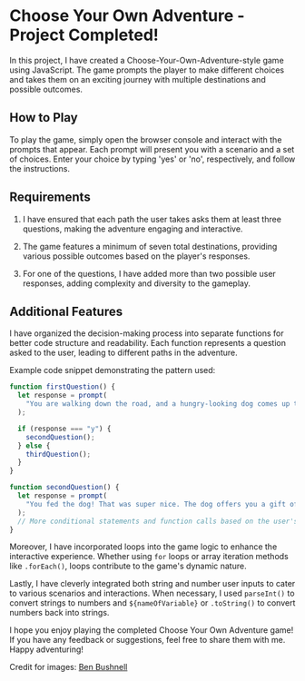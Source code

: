 # Choose Your Own Adventure - Project Completed!

In this project, I have created a Choose-Your-Own-Adventure-style game using JavaScript. The game prompts the player to make different choices and takes them on an exciting journey with multiple destinations and possible outcomes.

## How to Play

To play the game, simply open the browser console and interact with the prompts that appear. Each prompt will present you with a scenario and a set of choices. Enter your choice by typing 'yes' or 'no', respectively, and follow the instructions.

## Requirements

1. I have ensured that each path the user takes asks them at least three questions, making the adventure engaging and interactive.

2. The game features a minimum of seven total destinations, providing various possible outcomes based on the player's responses.

3. For one of the questions, I have added more than two possible user responses, adding complexity and diversity to the gameplay.

## Additional Features

I have organized the decision-making process into separate functions for better code structure and readability. Each function represents a question asked to the user, leading to different paths in the adventure.

Example code snippet demonstrating the pattern used:

```js
function firstQuestion() {
  let response = prompt(
    "You are walking down the road, and a hungry-looking dog comes up to you, sniffing for treats. You have a cracker wrapped in plastic in your pocket. Do you feed the cracker to the dog? (choose y or n)"
  );

  if (response === "y") {
    secondQuestion();
  } else {
    thirdQuestion();
  }
}

function secondQuestion() {
  let response = prompt(
    "You fed the dog! That was super nice. The dog offers you a gift of a watch or a pony? (choose watch or pony)"
  );
  // More conditional statements and function calls based on the user's response
}
```

Moreover, I have incorporated loops into the game logic to enhance the interactive experience. Whether using `for` loops or array iteration methods like `.forEach()`, loops contribute to the game's dynamic nature.

Lastly, I have cleverly integrated both string and number user inputs to cater to various scenarios and interactions. When necessary, I used `parseInt()` to convert strings to numbers and `${nameOfVariable}` or `.toString()` to convert numbers back into strings.

I hope you enjoy playing the completed Choose Your Own Adventure game! If you have any feedback or suggestions, feel free to share them with me. Happy adventuring!

Credit for images: [Ben Bushnell](https://www.deviantart.com/benbushnell)
